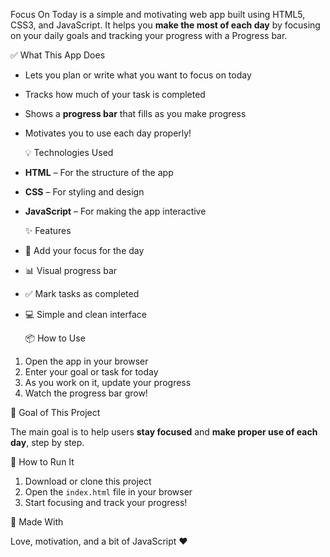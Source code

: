 



Focus On Today is a simple and motivating web app built using HTML5, CSS3, and JavaScript. It helps you **make the most of each day** by focusing on your daily goals and tracking your progress with a Progress bar.

  ✅ What This App Does

- Lets you plan or write what you want to focus on today  
- Tracks how much of your task is completed  
- Shows a **progress bar** that fills as you make progress  
- Motivates you to use each day properly!

  💡 Technologies Used

- **HTML** – For the structure of the app  
- **CSS** – For styling and design  
- **JavaScript** – For making the app interactive

  ✨ Features

- 📝 Add your focus for the day  
- 📊 Visual progress bar  
- ✅ Mark tasks as completed  
- 💻 Simple and clean interface

  📦 How to Use

1. Open the app in your browser  
2. Enter your goal or task for today  
3. As you work on it, update your progress  
4. Watch the progress bar grow!

 🎯 Goal of This Project

The main goal is to help users **stay focused** and **make proper use of each day**, step by step.

 🚀 How to Run It

1. Download or clone this project  
2. Open the `index.html` file in your browser  
3. Start focusing and track your progress!

  🙌 Made With

   Love, motivation, and a bit of JavaScript ❤️

